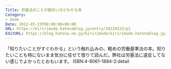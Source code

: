 ```yaml
---
Title: 労基法のことが面白いほどわかる本
Category:
- book
Date: 2012-03-23T00:00:00+09:00
URL: https://kiririmode.hatenablog.jp/entry/20120323/p1
EditURL: https://blog.hatena.ne.jp/kiririmode/kiririmode.hatenablog.jp/atom/entry/8454420450078210358
---
```



「知りたいことがすぐわかる」という触れ込みの、軽めの労働基準法の本。知りたいことも特にないまま気分に任せて借りて読んだ。弊社は労基法に違反してない感じでよかったとおもいます。
ISBN:4-8061-1884-2:detail
